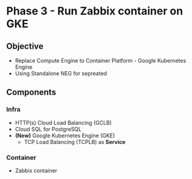 # Phase 3 - Run Zabbix container on GKE

## Objective
* Replace Compute Engine to Container Platform - Google Kubernetes Engine
* Using Standalone NEG for sepreated 

## Components

### Infra
* HTTP(s) Cloud Load Balancing (GCLB)
* Cloud SQL for PostgreSQL
* **(New)** Google Kubernetes Engine (GKE)
  * TCP Load Balancing (TCPLB) as **Service**

### Container
* Zabbix container
